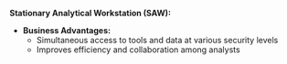 **Stationary Analytical Workstation (SAW):**
- **Business Advantages:**
  - Simultaneous access to tools and data at various security levels
  - Improves efficiency and collaboration among analysts
